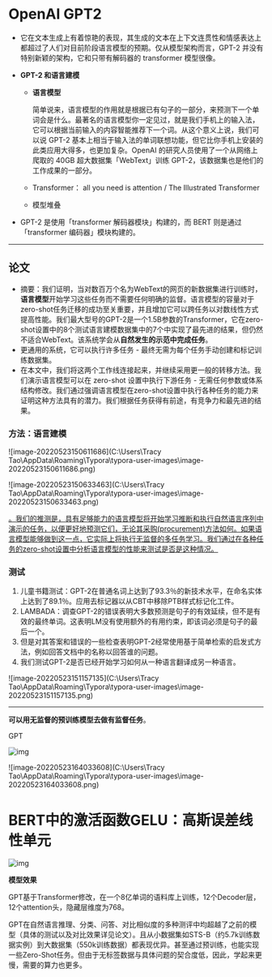 # OpenAI GPT2

- 它在文本生成上有着惊艳的表现，其生成的文本在上下文连贯性和情感表达上都超过了人们对目前阶段语言模型的预期。仅从模型架构而言，GPT-2 并没有特别新颖的架构，它和只带有解码器的 transformer 模型很像。

- **GPT-2 和语言建模**

  - **语言模型**

    简单说来，语言模型的作用就是根据已有句子的一部分，来预测下一个单词会是什么。最著名的语言模型你一定见过，就是我们手机上的输入法，它可以根据当前输入的内容智能推荐下一个词。从这个意义上说，我们可以说 GPT-2 基本上相当于输入法的单词联想功能，但它比你手机上安装的此类应用大得多，也更加复杂。OpenAI 的研究人员使用了一个从网络上爬取的 40GB 超大数据集「WebText」训练 GPT-2，该数据集也是他们的工作成果的一部分。

  - Transformer： all you need is attention / The Illustrated Transformer
  - 模型堆叠

- GPT-2 是使用「transformer 解码器模块」构建的，而 BERT 则是通过「transformer 编码器」模块构建的。

---

## 论文

- 摘要：我们证明，当对数百万个名为WebText的网页的新数据集进行训练时，**语言模型**开始学习这些任务而不需要任何明确的监督。语言模型的容量对于zero-shot任务迁移的成功至关重要，并且增加它可以跨任务以对数线性方式提高性能。我们最大型号的GPT-2是一个1.5B参数的Transformer，它在zero-shot设置中的8个测试语言建模数据集中的7个中实现了最先进的结果，但仍然不适合WebText。该系统学会从**自然发生的示范中完成任务**。
- 更通用的系统，它可以执行许多任务 - 最终无需为每个任务手动创建和标记训练数据集。
- 在本文中，我们将这两个工作线连接起来，并继续采用更一般的转移方法。我们演示语言模型可以在 zero-shot 设置中执行下游任务 - 无需任何参数或体系结构修改。我们通过强调语言模型在zero-shot设置中执行各种任务的能力来证明这种方法具有的潜力。我们根据任务获得有前途，有竞争力和最先进的结果。

### 方法：语言建模

![image-20220523150611686](C:\Users\Tracy Tao\AppData\Roaming\Typora\typora-user-images\image-20220523150611686.png)

![image-20220523150633463](C:\Users\Tracy Tao\AppData\Roaming\Typora\typora-user-images\image-20220523150633463.png)

<u>。我们的推测是，具有足够能力的语言模型将开始学习推断和执行自然语言序列中演示的任务，以便更好地预测它们，无论其采购(procurement)方法如何。如果语言模型能够做到这一点，它实际上将执行无监督的多任务学习。我们通过在各种任务的zero-shot设置中分析语言模型的性能来测试是否是这种情况。</u>

### 测试

1. 儿童书籍测试：GPT-2在普通名词上达到了93.3％的新技术水平，在命名实体上达到了89.1％。应用去标记器以从CBT中移除PTB样式标记化工件。
2. LAMBADA：调查GPT-2的错误表明大多数预测是句子的有效延续，但不是有效的最终单词。这表明LM没有使用额外的有用约束，即该词必须是句子的最后一个。
3. 但是对其答案和错误的一些检查表明GPT-2经常使用基于简单检索的启发式方法，例如回答文档中的名称以回答谁的问题。
4. 我们测试GPT-2是否已经开始学习如何从一种语言翻译成另一种语言。

![image-20220523151157135](C:\Users\Tracy Tao\AppData\Roaming\Typora\typora-user-images\image-20220523151157135.png)

----

**可以用无监督的预训练模型去做有监督任务**。

GPT

![img](https://upload-images.jianshu.io/upload_images/5357893-b4431bc4140fc442.png)

![image-20220523164033608](C:\Users\Tracy Tao\AppData\Roaming\Typora\typora-user-images\image-20220523164033608.png)

# BERT中的激活函数GELU：高斯误差线性单元

![img](https://upload-images.jianshu.io/upload_images/5357893-d73800df7efd3f5e.png?imageMogr2/auto-orient/strip|imageView2/2/w/346/format/webp)

**模型效果**

GPT基于Transformer修改，在一个8亿单词的语料库上训练，12个Decoder层，12个attention头，隐藏层维度为768。

GPT在自然语言推理、分类、问答、对比相似度的多种测评中均超越了之前的模型（具体的测试以及对比效果详见论文）。且从小数据集如STS-B（约5.7k训练数据实例）到大数据集（550k训练数据）都表现优异。甚至通过预训练，也能实现一些Zero-Shot任务。但由于无标签数据与具体问题的契合度低，因此，学起来更慢，需要的算力也更多。

